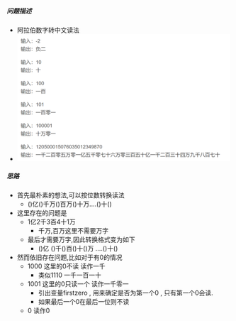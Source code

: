 ##### 问题描述
- 阿拉伯数字转中文读法
- ![](attachments/Pasted%20image%2020230114221743.png)
##### 思路
- 首先最朴素的想法,可以按位数转换读法
	- ()亿()千万()百万()十万....()十()
- 这里存在的问题是
	- 1亿2千3百4十1万
		- 千万,百万这里不需要万字
	- 最后才需要万字,因此转换格式变为如下
		- ()亿 ()千()百()十()万  ....()十()
- 然而依旧存在问题,比如对于有0的情况
	- 1000 这里的0不读 读作一千
		- 类似1110 一千一百一十
	- 1001 这里的0只读一个 读作一千零一
		- 引出变量firstzero , 用来确定是否为第一个0 , 只有第一个0会读.
		- 如果最后一个0在最后一位则不读
	- 0 读作0